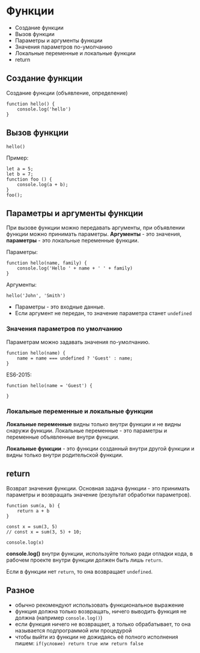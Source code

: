 # Функции
- Создание функции
- Вызов функции
- Параметры и аргументы функции
- Значения параметров по-умолчанию
- Локальные переменные и локальные функции
- return

## Создание функции
Создание функции (объявление, определение)

    function hello() {
        console.log('hello')
    }

## Вызов функции
    hello()

Пример:

    let a = 5;
    let b = 7;
    function foo () {
        console.log(a + b);
    }
    foo();

## Параметры и аргументы функции
При вызове функции можно передавать аргументы, при объявлении функции можно принимать параметры. **Аргументы** - это значения, **параметры** - это локальные переменные функции.

Параметры:

    function hello(name, family) {
        console.log('Hello ' + name + ' ' + family)
    }
    
Аргументы:

    hello('John', 'Smith')

- Параметры - это входные данные.
- Если аргумент не передан, то значение параметра станет `undefined`

### Значения параметров по умолчанию
Параметрам можно задавать значения по-умолчанию.

    function hello(name) {
        name = name === undefined ? 'Guest' : name;
    }

ES6-2015:

    function hello(name = 'Guest') {
    
    }

### Локальные переменные и локальные функции
**Локальные переменные** видны только внутри функции и не видны снаружи функции. Локальные переменные - это параметры и переменные объявленные внутри функции.

**Локальные функции** - это функции созданный внутри другой функции и видны только внутри родительской функции.

## return
Возврат значения функции. Основная задача функции - это принимать параметры и возвращать значение (результат обработки параметров).

    function sum(a, b) {
        return a + b
    }

    const x = sum(3, 5)
    // const x = sum(3, 5) + 10;

    console.log(x)

**console.log()** внутри функции, используйте только ради отладки кода, в рабочем проекте внутри функции должен быть лишь `return`.

Если в функции нет `return`, то она возвращает `undefined`.

## Разное
- обычно рекомендуют использовать функциональное выражение
- функция должна только возвращать, ничего выводить функция не должна (например `console.log()`)
- если функция ничего не возвращает, а только обрабатывает, то она называется подпрограммой или процедурой
- чтобы выйти из функции не дожидаясь её полного исполнения пишем: `if(условие) return true или return false`
